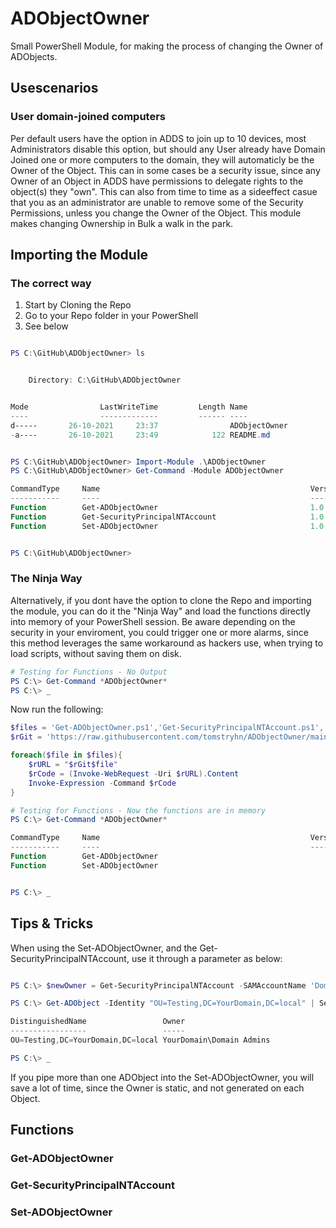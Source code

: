 # ADObjectOwner

Small PowerShell Module, for making the process of changing the Owner of ADObjects.

## Usescenarios

### User domain-joined computers

Per default users have the option in ADDS to join up to 10 devices, most Administrators disable this option, but should any User already have Domain Joined one or more computers to the domain, they will automaticly be the Owner of the Object. This can in some cases be a security issue, since any Owner of an Object in ADDS have permissions to delegate rights to the object(s) they "own". This can also from time to time as a sideeffect casue that you as an administrator are unable to remove some of the Security Permissions, unless you change the Owner of the Object. This module makes changing Ownership in Bulk a walk in the park.

## Importing the Module

### The correct way

1. Start by Cloning the Repo
2. Go to your Repo folder in your PowerShell
4. See below

```PowerShell

PS C:\GitHub\ADObjectOwner> ls


    Directory: C:\GitHub\ADObjectOwner


Mode                LastWriteTime         Length Name
----                -------------         ------ ----
d-----       26-10-2021     23:37                ADObjectOwner
-a----       26-10-2021     23:49            122 README.md


PS C:\GitHub\ADObjectOwner> Import-Module .\ADObjectOwner
PS C:\GitHub\ADObjectOwner> Get-Command -Module ADObjectOwner

CommandType     Name                                               Version    Source
-----------     ----                                               -------    ------
Function        Get-ADObjectOwner                                  1.0.0.2... ADObjectOwner
Function        Get-SecurityPrincipalNTAccount                     1.0.0.2... ADObjectOwner
Function        Set-ADObjectOwner                                  1.0.0.2... ADObjectOwner


PS C:\GitHub\ADObjectOwner>

```

### The Ninja Way

Alternatively, if you dont have the option to clone the Repo and importing the module, you can do it the "Ninja Way" and load the functions directly into memory of your PowerShell session. Be aware depending on the security in your enviroment, you could trigger one or more alarms, since this method leverages the same workaround as hackers use, when trying to load scripts, without saving them on disk.

```PowerShell
# Testing for Functions - No Output
PS C:\> Get-Command *ADObjectOwner*
PS C:\> _
```

Now run the following:

```PowerShell
$files = 'Get-ADObjectOwner.ps1','Get-SecurityPrincipalNTAccount.ps1','Set-ADObjectOwner.ps1'
$rGit = 'https://raw.githubusercontent.com/tomstryhn/ADObjectOwner/main/ADObjectOwner/ps1/'

foreach($file in $files){
    $rURL = "$rGit$file"
    $rCode = (Invoke-WebRequest -Uri $rURL).Content
    Invoke-Expression -Command $rCode
}
```

```PowerShell
# Testing for Functions - Now the functions are in memory
PS C:\> Get-Command *ADObjectOwner*

CommandType     Name                                               Version    Source
-----------     ----                                               -------    ------
Function        Get-ADObjectOwner
Function        Set-ADObjectOwner


PS C:\> _
```

## Tips & Tricks

When using the Set-ADObjectOwner, and the Get-SecurityPrincipalNTAccount, use it through a parameter as below:

```PowerShell

PS C:\> $newOwner = Get-SecurityPrincipalNTAccount -SAMAccountName 'Domain Admins'

PS C:\> Get-ADObject -Identity "OU=Testing,DC=YourDomain,DC=local" | Set-ADObjectOwner -Owner $newOwner

DistinguishedName                 Owner
-----------------                 -----
OU=Testing,DC=YourDomain,DC=local YourDomain\Domain Admins

PS C:\> _

```

If you pipe more than one ADObject into the Set-ADObjectOwner, you will save a lot of time, since the Owner is static, and not generated on each Object.

## Functions

### Get-ADObjectOwner

### Get-SecurityPrincipalNTAccount

### Set-ADObjectOwner
